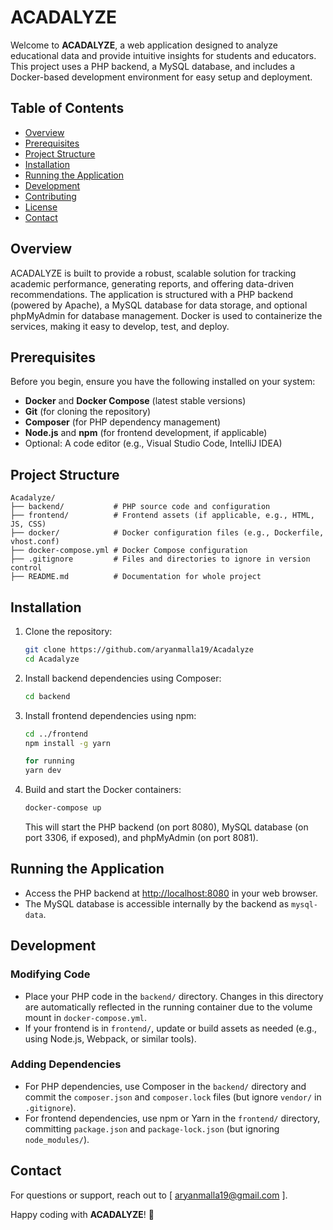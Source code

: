# ACADALYZE

Welcome to **ACADALYZE**, a web application designed to analyze educational data and provide intuitive insights for students and educators. This project uses a PHP backend, a MySQL database, and includes a Docker-based development environment for easy setup and deployment.

## Table of Contents

- [Overview](#overview)
- [Prerequisites](#prerequisites)
- [Project Structure](#project-structure)
- [Installation](#installation)
- [Running the Application](#running-the-application)
- [Development](#development)
- [Contributing](#contributing)
- [License](#license)
- [Contact](#contact)

## Overview

ACADALYZE is built to provide a robust, scalable solution for tracking academic performance, generating reports, and offering data-driven recommendations. The application is structured with a PHP backend (powered by Apache), a MySQL database for data storage, and optional phpMyAdmin for database management. Docker is used to containerize the services, making it easy to develop, test, and deploy.

## Prerequisites

Before you begin, ensure you have the following installed on your system:

- **Docker** and **Docker Compose** (latest stable versions)
- **Git** (for cloning the repository)
- **Composer** (for PHP dependency management)
- **Node.js** and **npm** (for frontend development, if applicable)
- Optional: A code editor (e.g., Visual Studio Code, IntelliJ IDEA)

## Project Structure

```
Acadalyze/
├── backend/           # PHP source code and configuration
├── frontend/          # Frontend assets (if applicable, e.g., HTML, JS, CSS)
├── docker/            # Docker configuration files (e.g., Dockerfile, vhost.conf)
├── docker-compose.yml # Docker Compose configuration
├── .gitignore         # Files and directories to ignore in version control
├── README.md          # Documentation for whole project
```

## Installation

1. Clone the repository:

   ```bash
   git clone https://github.com/aryanmalla19/Acadalyze
   cd Acadalyze
   ```

2. Install backend dependencies using Composer:

   ```bash
   cd backend
   ```

3. Install frontend dependencies using npm:

   ```bash
   cd ../frontend
   npm install -g yarn

   for running
   yarn dev
   ```

4. Build and start the Docker containers:
   ```bash
   docker-compose up
   ```
   This will start the PHP backend (on port 8080), MySQL database (on port 3306, if exposed), and phpMyAdmin (on port 8081).

## Running the Application

- Access the PHP backend at [http://localhost:8080](http://localhost:8080) in your web browser.
- The MySQL database is accessible internally by the backend as `mysql-data`.

## Development

### Modifying Code

- Place your PHP code in the `backend/` directory. Changes in this directory are automatically reflected in the running container due to the volume mount in `docker-compose.yml`.
- If your frontend is in `frontend/`, update or build assets as needed (e.g., using Node.js, Webpack, or similar tools).

### Adding Dependencies

- For PHP dependencies, use Composer in the `backend/` directory and commit the `composer.json` and `composer.lock` files (but ignore `vendor/` in `.gitignore`).
- For frontend dependencies, use npm or Yarn in the `frontend/` directory, committing `package.json` and `package-lock.json` (but ignoring `node_modules/`).

## Contact

For questions or support, reach out to [ aryanmalla19@gmail.com ].

Happy coding with **ACADALYZE**! 🚀
